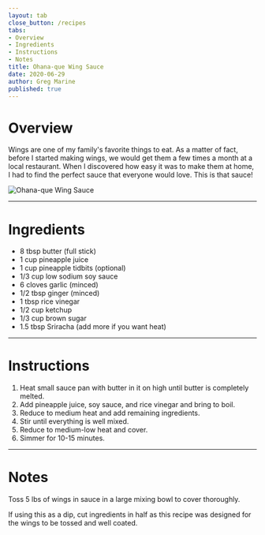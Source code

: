 ```yaml
---
layout: tab
close_button: /recipes
tabs:
- Overview
- Ingredients
- Instructions
- Notes
title: Ohana-que Wing Sauce
date: 2020-06-29
author: Greg Marine
published: true
---
```


# Overview

Wings are one of my family's favorite things to eat. As a matter of fact, before I started making wings, we would get them a few times a month at a local restaurant. When I discovered how easy it was to make them at home, I had to find the perfect sauce that everyone would love. This is that sauce!

![Ohana-que Wing Sauce](/assets/img/collections/recipes/ohana-que-wing-sauce/ohana-que-wing-sauce.jpg "Ohana-que Wing Sauce ready for the wings!")

<!--more-->

---

# Ingredients

- 8 tbsp butter (full stick)
- 1 cup pineapple juice
- 1 cup pineapple tidbits (optional)
- 1/3 cup low sodium soy sauce
- 6 cloves garlic (minced)
- 1/2 tbsp ginger (minced)
- 1 tbsp rice vinegar
- 1/2 cup ketchup
- 1/3 cup brown sugar
- 1.5 tbsp Sriracha (add more if you want heat)

---

# Instructions

1. Heat small sauce pan with butter in it on high until butter is completely melted.
2. Add pineapple juice, soy sauce, and rice vinegar and bring to boil.
3. Reduce to medium heat and add remaining ingredients.
4. Stir until everything is well mixed.
5. Reduce to medium-low heat and cover.
6. Simmer for 10-15 minutes.

---

# Notes

Toss 5 lbs of wings in sauce in a large mixing bowl to cover thoroughly.

If using this as a dip, cut ingredients in half as this recipe was designed for the wings to be tossed and well coated.